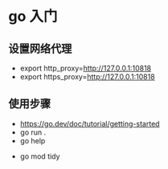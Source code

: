 # go 入门

## 设置网络代理

- export http_proxy=http://127.0.0.1:10818
- export https_proxy=http://127.0.0.1:10818

## 使用步骤

- <https://go.dev/doc/tutorial/getting-started>
- go run .
- go help
<!-- - go get rsc.io/quote -->
<!-- 添加新的第三方pkg之后，加载 -->
- go mod tidy
